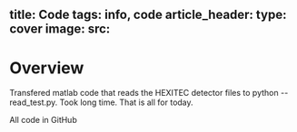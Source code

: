 title: Code
tags: info, code 
article_header:
  type: cover
  image:
    src: 
---

# Overview 
Transfered matlab code that reads the HEXITEC detector files to python -- read_test.py. Took long time. That is all for today. 

All code in GitHub






